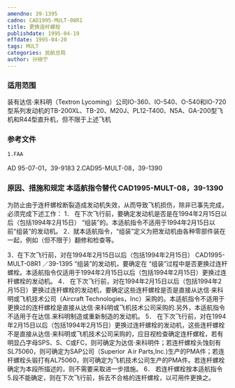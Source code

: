 ```yaml
---
amendno: 39-1395
cadno: CAD1995-MULT-08R1
title: 更换连杆螺栓
publishdate: 1995-04-19
effdate: 1995-04-20
tags: MULT
categories: 民航总局
author: 孙晓宁
---
```


### 适用范围 
装有达信·来科明（Textron Lycoming）公司IO-360、IO-540、O-540和IO-720型系列发动机的TB-200XL、TB-20、M20J、PL12-T400、N5A、GA-200型飞机和R44型直升机，但不限于上述飞机

### 参考文件
    1.FAA 
AD 95-07-01，39-9183 
    2.CAD95-MULT-08，39-1390 


### 原因、措施和规定 本适航指令替代 CAD1995-MULT-08，39-1390 
为防止由于连杆螺栓断裂造成发动机失效，从而导致飞机损伤，除非已事先完成，必须完成下述工作： 
1．
在下次飞行前，要确定发动机是否是在1994年2月15日以后（包括1994年2月15日） “组装”的。本适航指令不适用于1994年2月15日以前“组装”的发动机。 
  2．就本适航指令，“组装”定义为把发动机由各种零部件装在一起，例如（但不限于）翻修和检查等。 

3．在下次飞行前，对在1994年2月15日以后（包括1994年2月15日）
       CAD1995-MULT-08R1   ／39-1395 
“组装”的发动机，要确定在 “组装”过程中是否更换过连杆螺栓。本适航指令仅适用于1994年2月15日以后（包括1994年2月15日）更换过连杆螺栓的发动机。 
4．
在下次飞行前，对在1994年2月15日以后（包括1994年2月15日）更换过连杆螺栓的发动机，要确定这些连杆螺栓是否是直接从达信·来科明或飞机技术公司（Aircraft Technologies，Inc）采购的。本适航指令不适用于更换过的连杆螺栓是直接从达信·来科明或飞机技术公司采购的.另外，本适航指令不适用于在达信.来科明制造或重新制造的发动机。 
5．
在下次飞行前，对在1994年2月15日以后（包括1994年2月15日）更换过连杆螺栓的发动机，这些连杆螺栓不是直接从达信·来科明或飞机技术公司采购的，应目视检查确定连杆螺栓，若有明显凸字母SPS、S、C或FC，则可确定为达信·来科明件；若连杆螺栓头蚀刻有SL75060，则可确定为SAP公司（Superior Ａir Parts,Inc.)生产的PMA件；若连杆螺栓头锻打有AL75060，则可确定为飞机技术公司生产的PMA件。若连杆螺栓确定为本段所描述的，则不需要采取进一步措施。 
6．
若连杆螺栓按本适航指令5.段不能确定，则在下次飞行前，拆去不合格的连杆螺栓，以可用件更换之。

